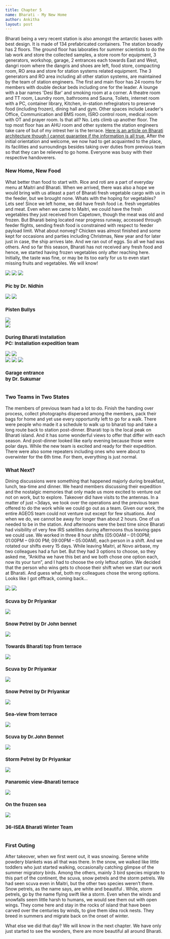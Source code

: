 ```yaml
---
title: Chapter 5
name: Bharati - My New Home
author: Ankitha
layout: post
---
```


<p>Bharati being a very recent station is also amongst the antarctic bases with best design. It is made of 134 prefabricated containers. The station broadly has 2 floors. The ground floor has laboraties for summer scientists to do the lab work and store the collected samples, a store room for equipment, 3 generators, workshop, garage, 2 entrances each towards East and West, dangri room where the dangris and shoes are left, food store, compacting room, RO area and store for station systems related equipment. The 3 generators and RO area including all other station systems, are maintained by the team of station engineers. The first and main floor has 24 rooms for members with double deckar beds including one for the leader. A lounge with a bar names 'Desi Bar' and smoking room at a corner. A theatre room and TT room, Laundry room, bathrooms and Sauna, Toilets, internet room with a PC, container library, Kitchen, in-station refregirators to preserve food (including frozen), dining hall and gym. Other spaces include Leader's Office, Communication and BMS room, ISRO control room, medical room with OT and prayer room. Is that all? No. Lets climb up another floor. The top most floor has an AHU room and other systems the station engineers take care of but of my intrest her is the terrace. <a href="https://www.archdaily.com/404279/indian-research-base-bof-architekten">Here is an article on Bharati architecture though I cannot guarantee if the information is all true.</a> After the initial orientation and welcome, we now had to get acquainted to the place, its facilities and surroundings besides taking over duties from previous team so that they can be relieved to go home. Everyone was busy with their respective handoverers.</p>  

<h3>New Home, New Food</h3>
<p>What better than food to start with. Rice and roti are a part of everyday menu at Maitri and Bharati. When we arrived, there was also a hope we would bring with us atleast a part of Bharati fresh vegetable cargo with us in the feeder, but we brought none. Whats with the hoping for vegetables? Lets see! Since we left home, we did have fresh food i.e. fresh vegetables and meat. Even when we came to Maitri, we could have the fresh vegetables they just received from Capetown, though the meat was old and frozen. But Bharati being located near progress runway, accessed through feeder flights, sending fresh food is constrained with respect to feeder payload limit. What about nonveg? Chicken was almost finished and some kept for occasions and parties including Christmas, New year and for later just in case, the ship arrives late. And we ran out of eggs. So all we had was others. And so far this season, Bharati has not received any fresh food and hence, we started having frozen vegetables only after reaching here. Initially, the taste was fine, or may be its too early for us to even start missing fruits and vegetables. We will know!</p> 

<div class="row"> 
  <div class="column">
    <img src="https://raw.githubusercontent.com/ankithanrsc/ankithanrsc.github.io/master/assets/images/ch5/arch8.jpg">
<!--      <h3 style="font-size:15px;"></h3>-->
    <img src="https://raw.githubusercontent.com/ankithanrsc/ankithanrsc.github.io/master/assets/images/ch5/bhsnow.jpg">
<!--      <h3 style="font-size:15px;"></h3>-->
    <img src="https://raw.githubusercontent.com/ankithanrsc/ankithanrsc.github.io/master/assets/images/ch5/nidhin_bh.JPG">
      <h3 style="font-size:15px;">Pic by Dr. Nidhin</h3>
  </div>
  <div class="column">
    <img src="https://raw.githubusercontent.com/ankithanrsc/ankithanrsc.github.io/master/assets/images/ch5/arch9.jpg">
<!--      <h3 style="font-size:15px;"></h3>-->
    <img src="https://raw.githubusercontent.com/ankithanrsc/ankithanrsc.github.io/master/assets/images/ch5/bhpb.JPG">
      <h3 style="font-size:15px;">Pisten Bullys</h3>
    <img src="https://raw.githubusercontent.com/ankithanrsc/ankithanrsc.github.io/master/assets/images/ch5/snowbh.jpg">
<!--      <h3 style="font-size:15px;"></h3>-->
  </div> 
  <div class="column">
    <img src="https://raw.githubusercontent.com/ankithanrsc/ankithanrsc.github.io/master/assets/images/ch5/construction.jpg">
      <h3 style="font-size:15px;">During Bharati Installation<br> PC: Installation expedition team</h3>
    <img src="https://raw.githubusercontent.com/ankithanrsc/ankithanrsc.github.io/master/assets/images/ch5/drsclose.JPG">
<!--      <h3 style="font-size:15px;"></h3>-->
    <img src="https://raw.githubusercontent.com/ankithanrsc/ankithanrsc.github.io/master/assets/images/ch5/snowflagpost.JPG">
<!--      <h3 style="font-size:15px;"></h3>-->
  </div>
  <div class="column">
    <img src="https://raw.githubusercontent.com/ankithanrsc/ankithanrsc.github.io/master/assets/images/ch5/bharound.jpg">
<!--      <h3 style="font-size:15px;"></h3>-->
    <img src="https://raw.githubusercontent.com/ankithanrsc/ankithanrsc.github.io/master/assets/images/ch5/frozensea.JPG">
<!--      <h3 style="font-size:15px;"></h3>-->
    <img src="https://raw.githubusercontent.com/ankithanrsc/ankithanrsc.github.io/master/assets/images/ch5/suku_bh.JPG">
      <h3 style="font-size:15px;">Garage entrance <br> by Dr. Sukumar</h3>
  </div>
</div>

<h3>Two Teams in Two States</h3>
<p>The members of previous team had a lot to do. Finish the handing over process, collect photographs dispersed among the members, pack their bags for home and yet use every opportunity left to go for a walk. There were people who made it a schedule to walk up to bharati top and take a long route back to station post-dinner.   Bharati top is the local peak on Bharati island. And it has some wonderful views to offer that differ with each season. And post-dinner looked like early evening because those were polar days. While the new team is excited and ready for their expedition. There were also some repeaters including ones who were about to overwinter for the 6th time. For them, everything is just normal.</p> 

<h3>What Next?</h3>
<p>Dining discussions were something that happened majorly during breakfast, lunch, tea-time and dinner. We heard members discussing their expedition and the nostalgic memories that only made us more excited to venture out not on work, but to explore. Takeover did have visits to the antennas. In a matter of just ~3days, we took over the operations and the previous team offered to do the work while we could go out as a team. Given our work, the entire AGEOS team could not venture out except for few situations. And when we do, we cannot be away for longer than about 2 hours. One of us needed to be in the station. And afternoons were the best time since Bharati had visibility of very few IRS satellites during afternoons thus leaving gaps we could use. We worked in three 8 hour shifts (05:00AM – 01:00PM; 01:00PM – 09:00 PM; 09:00PM – 05:00AM), each person in a shift. And we rotated our shifts every 15 days. While leaving Maitri, at Novo airbase, my two colleagues had a fun bet. But they had 3 options to choose, so they asked me, “Ankitha we have this bet and we both chose one option each, now its your turn”, and I had to choose the only leftout option.  We decided that the person who wins gets to choose their shift when we start our work at Bharati. And guess what, both my colleagues chose the wrong options. Looks like I got offtrack, coming back...  </p>

<div class="row"> 
  <div class="column">
    <img src="https://raw.githubusercontent.com/ankithanrsc/ankithanrsc.github.io/master/assets/images/ch5/corridor.JPG">
<!--      <h3 style="font-size:15px;"></h3>-->
    <img src="https://raw.githubusercontent.com/ankithanrsc/ankithanrsc.github.io/master/assets/images/ch5/priyankar_scuva.jpg">
      <h3 style="font-size:15px;">Scuva by Dr Priyankar</h3>
    <img src="https://raw.githubusercontent.com/ankithanrsc/ankithanrsc.github.io/master/assets/images/ch5/john_sp.JPG">
      <h3 style="font-size:15px;">Snow Petrel by Dr John bennet</h3>
  </div>
  <div class="column">
    <img src="https://raw.githubusercontent.com/ankithanrsc/ankithanrsc.github.io/master/assets/images/ch5/terracebh.JPG">
      <h3 style="font-size:15px;">Towards Bharati top from terrace</h3>
    <img src="https://raw.githubusercontent.com/ankithanrsc/ankithanrsc.github.io/master/assets/images/ch5/priyankar_Scuva2.jpg">
      <h3 style="font-size:15px;">Scuva by Dr Priyankar</h3>
    <img src="https://raw.githubusercontent.com/ankithanrsc/ankithanrsc.github.io/master/assets/images/ch5/priyankar_sp.jpg">
      <h3 style="font-size:15px;">Snow Petrel by Dr Priyankar</h3>
  </div> 
  <div class="column">
    <img src="https://raw.githubusercontent.com/ankithanrsc/ankithanrsc.github.io/master/assets/images/ch5/terrace1.JPG">
      <h3 style="font-size:15px;">Sea-view from terrace</h3>
    <img src="https://raw.githubusercontent.com/ankithanrsc/ankithanrsc.github.io/master/assets/images/ch5/john_scuva.jpg">
      <h3 style="font-size:15px;">Scuva by Dr.John Bennet</h3>
    <img src="https://raw.githubusercontent.com/ankithanrsc/ankithanrsc.github.io/master/assets/images/ch5/priyankar_stp.jpg">
      <h3 style="font-size:15px;">Storm Petrel by Dr Priyankar</h3>
  </div>
  <div class="column">
    <img src="https://raw.githubusercontent.com/ankithanrsc/ankithanrsc.github.io/master/assets/images/ch5/terracepan.JPG">
      <h3 style="font-size:15px;">Panaromic view-Bharati terrace</h3>
    <img src="https://raw.githubusercontent.com/ankithanrsc/ankithanrsc.github.io/master/assets/images/ch5/frozensea.JPG">
      <h3 style="font-size:15px;">On the frozen sea</h3>
    <img src="https://raw.githubusercontent.com/ankithanrsc/ankithanrsc.github.io/master/assets/images/ch5/team36isea.jpg">
      <h3 style="font-size:15px;">36-ISEA Bharati Winter Team</h3>
  </div>
</div>

<h3>First Outing</h3>
<p>After takeover, when we first went out, it was snowing. Serene white powdery blankets was all that was there. In the snow, we walked like little toddlers who just started walking, occasionally catching glimpse of the summer migratory birds. Among the others, mainly 3 bird species migrate to this part of the continent, the scuva, snow petrels and the storm petrels. We had seen scuva even in Maitri, but the other two species weren’t there. Snow petrels, as the name says, are white and beautiful . While, storm petrels, go by the name flying swift like a storm. Even when the winds and snowfalls seem little harsh to humans, we would see them out with open wings. They come here and stay in the rocks of island that have been carved over the centuries by winds, to give them idea rock nests. They breed in summers and migrate back on the onset of winter. </p>  

<p>What else we did that day? We will know in the next chapter. We have only just started to see the wonders, there are more beautiful all around Bharati. </p>
